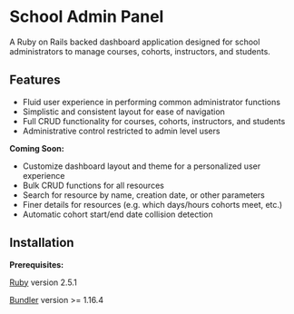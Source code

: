 # School Admin Panel

A Ruby on Rails backed dashboard application designed for school administrators to manage courses, cohorts, instructors, and students.

## Features

- Fluid user experience in performing common administrator functions
- Simplistic and consistent layout for ease of navigation
- Full CRUD functionality for courses, cohorts, instructors, and students
- Administrative control restricted to admin level users

**Coming Soon:**

- Customize dashboard layout and theme for a personalized user experience
- Bulk CRUD functions for all resources
- Search for resource by name, creation date, or other parameters
- Finer details for resources (e.g. which days/hours cohorts meet, etc.)
- Automatic cohort start/end date collision detection

## Installation

**Prerequisites:**

[Ruby](https://www.ruby-lang.org/en/documentation/) version 2.5.1

[Bundler](https://bundler.io/) version >= 1.16.4
